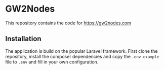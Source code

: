 # GW2Nodes

This repository contains the code for https://gw2nodes.com

## Installation

The application is build on the popular Laravel framework. First clone the repository, install the composer dependencies and copy the `.env.example` file to `.env` and fill in your own configuration.
